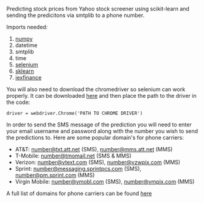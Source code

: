 Predicting stock prices from Yahoo stock screener using scikit-learn and sending the predicitons via smtplib to a phone number. 

Imports needed:

1. [numpy](https://pypi.org/project/numpy/)
2. datetime
3. smtplib
4. time
5. [selenium](https://pypi.org/project/selenium/)
6. [sklearn](https://pypi.org/project/scikit-learn/)
7. [iexfinance](https://pypi.org/project/iexfinance/)


You will also need to download the chromedriver so selenium can work properly. It can be downloaded [here](https://sites.google.com/a/chromium.org/chromedriver/) and then place the path to the driver in the code:

    driver = webdriver.Chrome('PATH TO CHROME DRIVER')

In order to send the SMS message of the prediction you will need to enter your email username and password along with the number you wish to send the predictions to. Here are some popular domain's for phone carriers:

- AT&T: number@txt.att.net (SMS), number@mms.att.net (MMS)
- T-Mobile: number@tmomail.net (SMS & MMS)
- Verizon: number@vtext.com (SMS), number@vzwpix.com (MMS)
- Sprint: number@messaging.sprintpcs.com (SMS), number@pm.sprint.com (MMS)
- Virgin Mobile: number@vmobl.com (SMS), number@vmpix.com (MMS)

A full list of domains for phone carriers can be found [here](https://20somethingfinance.com/how-to-send-text-messages-sms-via-email-for-free/)

